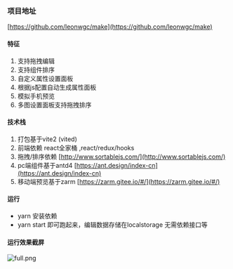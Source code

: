### 项目地址
[https://github.com/leonwgc/make](https://github.com/leonwgc/make)

#### 特征
1. 支持拖拽编辑
2. 支持组件排序
3. 自定义属性设置面板
4. 根据js配置自动生成属性面板
5. 模拟手机预览
6. 多图设置面板支持拖拽排序

#### 技术栈
1. 打包基于vite2 (vited)
2. 前端依赖 react全家桶 ,react/redux/hooks
3. 拖拽/排序依赖 [http://www.sortablejs.com/](http://www.sortablejs.com/)
4. pc端组件基于antd4 [https://ant.design/index-cn](https://ant.design/index-cn)
5. 移动端预览基于zarm [https://zarm.gitee.io/#/](https://zarm.gitee.io/#/)

#### 运行
- yarn 安装依赖
- yarn start 即可跑起来，编辑数据存储在localstorage 无需依赖接口等

#### 运行效果截屏

![full.png](https://p1-juejin.byteimg.com/tos-cn-i-k3u1fbpfcp/f5818bc53dd14d60b1a1afae6723f045~tplv-k3u1fbpfcp-watermark.image)